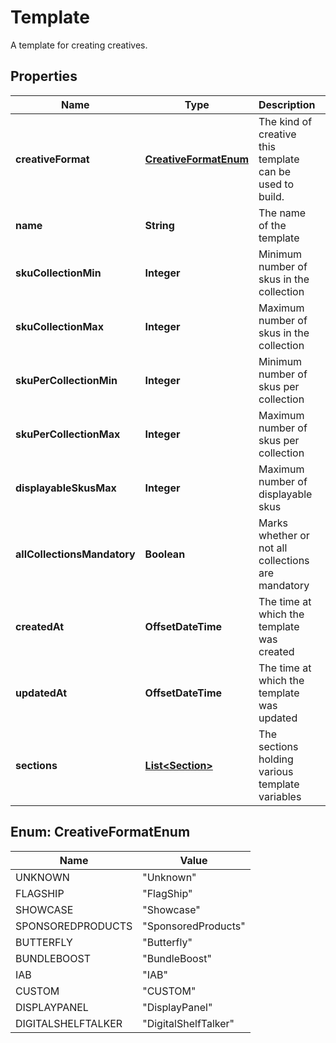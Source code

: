 

# Template

A template for creating creatives.

## Properties

| Name | Type | Description | Notes |
|------------ | ------------- | ------------- | -------------|
|**creativeFormat** | [**CreativeFormatEnum**](#CreativeFormatEnum) | The kind of creative this template can be used to build. |  |
|**name** | **String** | The name of the template |  |
|**skuCollectionMin** | **Integer** | Minimum number of skus in the collection |  |
|**skuCollectionMax** | **Integer** | Maximum number of skus in the collection |  [optional] |
|**skuPerCollectionMin** | **Integer** | Minimum number of skus per collection |  |
|**skuPerCollectionMax** | **Integer** | Maximum number of skus per collection |  [optional] |
|**displayableSkusMax** | **Integer** | Maximum number of displayable skus |  [optional] |
|**allCollectionsMandatory** | **Boolean** | Marks whether or not all collections are mandatory |  |
|**createdAt** | **OffsetDateTime** | The time at which the template was created |  |
|**updatedAt** | **OffsetDateTime** | The time at which the template was updated |  |
|**sections** | [**List&lt;Section&gt;**](Section.md) | The sections holding various template variables |  |



## Enum: CreativeFormatEnum

| Name | Value |
|---- | -----|
| UNKNOWN | &quot;Unknown&quot; |
| FLAGSHIP | &quot;FlagShip&quot; |
| SHOWCASE | &quot;Showcase&quot; |
| SPONSOREDPRODUCTS | &quot;SponsoredProducts&quot; |
| BUTTERFLY | &quot;Butterfly&quot; |
| BUNDLEBOOST | &quot;BundleBoost&quot; |
| IAB | &quot;IAB&quot; |
| CUSTOM | &quot;CUSTOM&quot; |
| DISPLAYPANEL | &quot;DisplayPanel&quot; |
| DIGITALSHELFTALKER | &quot;DigitalShelfTalker&quot; |



